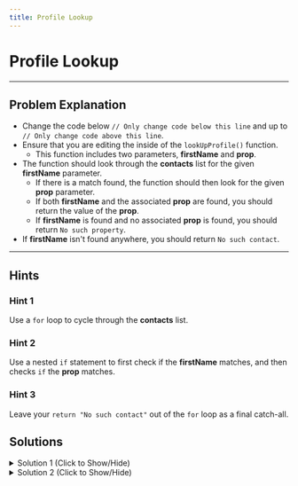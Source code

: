 ```yaml
---
title: Profile Lookup
---
```

# Profile Lookup

---
## Problem Explanation

*   Change the code below `// Only change code below this line` and up to `// Only change code above this line`.
*   Ensure that you are editing the inside of the `lookUpProfile()` function.
    *   This function includes two parameters, **firstName** and **prop**.
*   The function should look through the **contacts** list for the given **firstName** parameter.
    *   If there is a match found, the function should then look for the given **prop** parameter.
    *   If both **firstName** and the associated **prop** are found, you should return the value of the **prop**.
    *   If **firstName** is found and no associated **prop** is found, you should return `No such property`.
*   If **firstName** isn't found anywhere, you should return `No such contact`.


---
## Hints

### Hint 1

Use a `for` loop to cycle through the **contacts** list.

### Hint 2

Use a nested `if` statement to first check if the **firstName** matches, and then checks `if` the **prop** matches.

### Hint 3

Leave your `return "No such contact"` out of the `for` loop as a final catch-all.

## Solutions

<details><summary>Solution 1 (Click to Show/Hide)</summary>

```javascript    
function lookUpProfile(name, prop) {
for (var x = 0; x < contacts.length; x++) {
    if (contacts[x].firstName === name) {
        if (contacts[x].hasOwnProperty(prop)) {
            return contacts[x][prop];
        } else {
            return "No such property";
        }
    }
}
return "No such contact";
```

#### Code Explanation

*   The `for` loop runs, starting at the first object in the **contacts** list.
*   If the **firstName** parameter passed into the function matches the value of the `"firstName"` key in the first object, the `if` statement passes.
*   Then, we use `.hasOwnProperty()` method (checks if there's a given property and returns a boolean) with **prop** as an argument. If it's true, the value of **prop** is returned.
    *   If the second `if` statement fails, `No such property` is returned.
*   If the first `if` statement fails, the `for` loop continues on to the next object in the **contacts** list.
*   If the **firstName** parameter isn't matched by the final **contacts** object, the `for` loop exits and `No such contact` is returned.

**Example Run**

*   `lookUpProfile("Akira","likes");` runs.
*   `"Akira"` is matched to the `"firstName"` key in the first object, so the `if` statement returns true.
*   `"likes"` is found within the first object, so the second `if` statement returns true.
*   The value of `"likes"` is returned - `"Pizza", "Coding", "Brownie Points"`.
</details>


<details><summary>Solution 2 (Click to Show/Hide)</summary>

```javascript
function lookUpProfile(name, prop) {
  for (var i = 0; i < contacts.length; i++) {
    if (contacts[i].firstName === name) {
      if (prop in contacts[i]) {
        return contacts[i][prop];
      } else return "No such property";
    }
  }
  return "No such contact";
}
```

#### Code Explanation
This works as the last example but uses the `in` operator to look for `prop` instead of the `hasOwnProperty()` method.

#### Relevant Links

- ["Iterate with JavaScript For Loops" - *fCC's challenge*](https://learn.freecodecamp.org/javascript-algorithms-and-data-structures/basic-javascript/iterate-with-javascript-for-loops/)
 - ["Object.prototype.hasOwnProperty()" - *MDN JavaScript reference*](https://developer.mozilla.org/en-US/docs/Web/JavaScript/Reference/Global_Objects/Object/hasOwnProperty)
- ["in operator" - *MDN JavaScript reference*](https://developer.mozilla.org/en-US/docs/Web/JavaScript/Reference/Operators/in)
</details>
